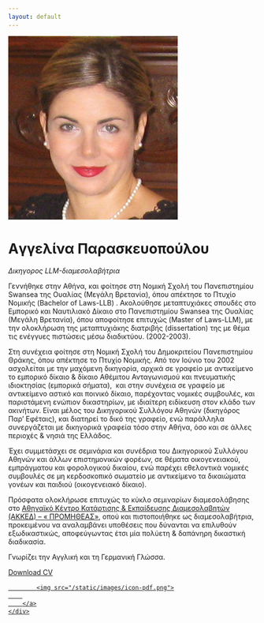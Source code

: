 ```yaml
---
layout: default
---
```


<div class="cv">
    <div class="top clearfix">
        <img src="/static/images/1421.JPG" alt="" class="img half">
        <h2><h1>Aγγελίνα Παρασκευοπούλου</h1>
<p><em>Δικηγορος LLM-διαμεσολαβήτρια</em></p></h2>
    </div>
    <div class="content">
        <p>Γεννήθηκε στην Αθήνα, και φοίτησε στη Νομική Σχολή του Πανεπιστημίου  Swansea της Ουαλίας (Μεγάλη Βρετανία), όπου απέκτησε το Πτυχίο Νομικής (Bachelor of Laws-LLB) . Ακολούθησε μεταπτυχιάκες σπουδές στο Εμπορικό και Ναυτιλιακό Δίκαιο στο Πανεπιστημίου Swansea της Ουαλίας (Μεγάλη Βρετανία), όπου αποφοίτησε επιτυχώς (Master of Laws-LLM), με την ολοκλήρωση της μεταπτυχιάκης διατριβής (dissertation)  της με θέμα τις ενέγγυες πιστώσεις μέσω διαδικτύου. (2002-2003). </p>
<p>Στη συνέχεια φοίτησε στη Νομική Σχολή του Δημοκριτείου Πανεπιστημίου Θράκης, όπου απέκτησε το Πτυχίο Νομικής. Από τον Ιούνιο του 2002 ασχολείται με την μαχόμενη δικηγορία, αρχικά σε γραφείo με αντικείμενο το εμπορικό δίκαιο & δίκαιο Αθέμιτου Ανταγωνισμού και πνευματικής ιδιοκτησίας (εμπορικά σήματα),  και στην συνέχεια σε γραφείο με αντικείμενο αστικό και ποινικό δίκαιο, παρέχοντας νομικές συμβουλές, και παριστάμενη ενώπιον δικαστηρίων, με ιδιαίτερη ειδίκευση στον κλάδο των ακινήτων. Είναι μέλος του Δικηγορικού Συλλόγου Αθηνών (δικηγόρος Παρ’ Εφέταις), και διατηρεί το δικό της γραφείο, ενώ παράλληλα συνεργάζεται με δικηγορικά γραφεία τόσο στην Αθήνα, όσο και σε άλλες περιοχές & νησιά της Ελλάδος.</p>
<p>Έχει συμμετάσχει σε σεμινάρια και συνέδρια του Δικηγορικού Συλλόγου Αθηνών και άλλων επιστημονικών φορέων, σε θέματα οικογενειακού, εμπράγματου και φορολογικού δικαίου, ενώ παρέχει εθελοντικά νομικές συμβουλές σε μη κερδοσκοπικό σωματείο με αντικείμενο τα δικαιώματα γονέων και παιδιού (οικογενειακό δίκαιο). </p>
<p>Πρόσφατα ολοκλήρωσε επιτυχώς το κύκλο σεμιναρίων διαμεσολάβησης στο <a href="http://www.akked.gr/" target="_blank" title="akked">Αθηναϊκό Κέντρο Κατάρτισης & Εκπαίδευσης Διαμεσολαβητών (ΑΚΚΕΔ) – « ΠΡΟΜΗΘΕΑΣ»</a>, οπού και πιστοποιήθηκε ως διαμεσολαβήτρια, προκειμένου να αναλαμβάνει υποθέσεις που δύνανται να επιλυθούν εξωδικαστικώς, αποφεύγωντας έτσι μία πολύετη & δαπάνηρη δικαστική διαδικασία.</p>
<p>Γνωρίζει την Αγγλική και τη Γερμανική Γλώσσα.  </p> 
    </div>
    <div class="file">
        <a href="/static/media/cv_latest_1.pdf">Download CV 
        
            <img src="/static/images/icon-pdf.png">
        
        </a>
    </div>
</div>
